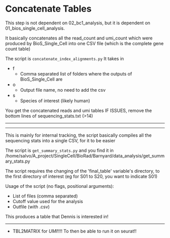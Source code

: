# Concatenate Tables

This step is not dependent on 02_bc1_analysis, but it is dependent on 01_bios_single_cell_analysis. 

It basically concatenates all the read_count and umi_count which were produced by BioS_Single_Cell into one CSV file (which is the complete gene count table)

The script is `concatenate_index_alignments.py`
It takes in 
- f
	+ Comma separated list of folders where the outputs of BioS_Single_Cell are
- o
	+ Output file name, no need to add the csv
- s 
	+ Species of interest (likely human)


You get the concatenated reads and umi tables 
IF ISSUES, remove the bottom lines of sequencing_stats.txt (>14)


--------



--------

This is mainly for internal tracking, the script basically compiles all the sequencing stats into a single CSV, for it to be easier

The script is `get_summary_stats.py` and you find it in /home/salvo/A_project/SingleCell/BioRad/Barnyard/data_analysis/get_summary_stats.py

The script requires the changing of the 'final_table' variable's directory, to the first directory of interest (eg for S01 to S20, you want to indicate S01)

Usage of the script (no flags, positional arguments):
- List of files (comma separated)
- Cutoff value used for the analysis
- Outfile (with .csv)

This produces a table that Dennis is interested in!


----------


- TBL2MATRIX for _UMI_!!!! To then be able to run it on seurat!!













